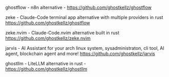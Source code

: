 
ghostflow - n8n alternative - https://github.com/ghostkellz/ghostflow

zeke - Claude-Code terminal app alternative with multiple providers in rust https://github.com/ghostkellz/ghostflow

zeke.nvim - Claude-Code.nvim alternative built in rust https://github.com/ghostkellz/zeke.nvim 

jarvis - AI Assistant for your arch linux system, sysadministraton, cli tool, AI agent, blockchain agent and more! https://github.com/ghostkellz/jarvis

ghostllm - LiteLLM alternative in rust - https://github.com/ghostkellz/ghostllm 

